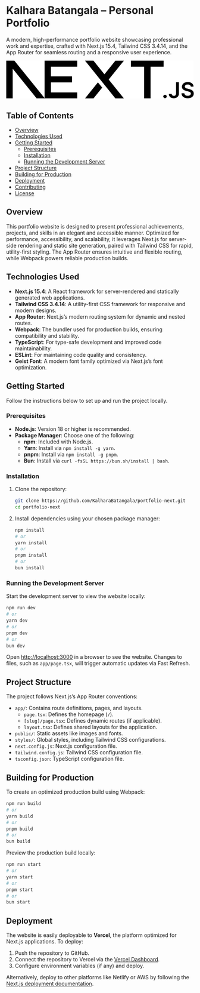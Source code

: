 # Kalhara Batangala – Personal Portfolio

A modern, high-performance portfolio website showcasing professional work and expertise, crafted with Next.js 15.4, Tailwind CSS 3.4.14, and the App Router for seamless routing and a responsive user experience.

![Demo Screenshot](./public/next.svg)


## Table of Contents

- [Overview](#overview)
- [Technologies Used](#technologies-used)
- [Getting Started](#getting-started)
  - [Prerequisites](#prerequisites)
  - [Installation](#installation)
  - [Running the Development Server](#running-the-development-server)
- [Project Structure](#project-structure)
- [Building for Production](#building-for-production)
- [Deployment](#deployment)
- [Contributing](#contributing)
- [License](#license)

## Overview

This portfolio website is designed to present professional achievements, projects, and skills in an elegant and accessible manner. Optimized for performance, accessibility, and scalability, it leverages Next.js for server-side rendering and static site generation, paired with Tailwind CSS for rapid, utility-first styling. The App Router ensures intuitive and flexible routing, while Webpack powers reliable production builds.

## Technologies Used

- **Next.js 15.4**: A React framework for server-rendered and statically generated web applications.
- **Tailwind CSS 3.4.14**: A utility-first CSS framework for responsive and modern designs.
- **App Router**: Next.js’s modern routing system for dynamic and nested routes.
- **Webpack**: The bundler used for production builds, ensuring compatibility and stability.
- **TypeScript**: For type-safe development and improved code maintainability.
- **ESLint**: For maintaining code quality and consistency.
- **Geist Font**: A modern font family optimized via Next.js’s font optimization.

## Getting Started

Follow the instructions below to set up and run the project locally.

### Prerequisites

- **Node.js**: Version 18 or higher is recommended.
- **Package Manager**: Choose one of the following:
  - **npm**: Included with Node.js.
  - **Yarn**: Install via `npm install -g yarn`.
  - **pnpm**: Install via `npm install -g pnpm`.
  - **Bun**: Install via `curl -fsSL https://bun.sh/install | bash`.

### Installation

1. Clone the repository:
   ```bash
   git clone https://github.com/KalharaBatangala/portfolio-next.git
   cd portfolio-next
   ```

2. Install dependencies using your chosen package manager:
   ```bash
   npm install
   # or
   yarn install
   # or
   pnpm install
   # or
   bun install
   ```

### Running the Development Server

Start the development server to view the website locally:

```bash
npm run dev
# or
yarn dev
# or
pnpm dev
# or
bun dev
```

Open [http://localhost:3000](http://localhost:3000) in a browser to see the website. Changes to files, such as `app/page.tsx`, will trigger automatic updates via Fast Refresh.

## Project Structure

The project follows Next.js’s App Router conventions:

- `app/`: Contains route definitions, pages, and layouts.
  - `page.tsx`: Defines the homepage (`/`).
  - `[slug]/page.tsx`: Defines dynamic routes (if applicable).
  - `layout.tsx`: Defines shared layouts for the application.
- `public/`: Static assets like images and fonts.
- `styles/`: Global styles, including Tailwind CSS configurations.
- `next.config.js`: Next.js configuration file.
- `tailwind.config.js`: Tailwind CSS configuration file.
- `tsconfig.json`: TypeScript configuration file.

## Building for Production

To create an optimized production build using Webpack:

```bash
npm run build
# or
yarn build
# or
pnpm build
# or
bun build
```

Preview the production build locally:

```bash
npm run start
# or
yarn start
# or
pnpm start
# or
bun start
```

## Deployment

The website is easily deployable to **Vercel**, the platform optimized for Next.js applications. To deploy:

1. Push the repository to GitHub.
2. Connect the repository to Vercel via the [Vercel Dashboard](https://vercel.com).
3. Configure environment variables (if any) and deploy.

Alternatively, deploy to other platforms like Netlify or AWS by following the [Next.js deployment documentation](https://nextjs.org/docs/app/building-your-application/deploying).

